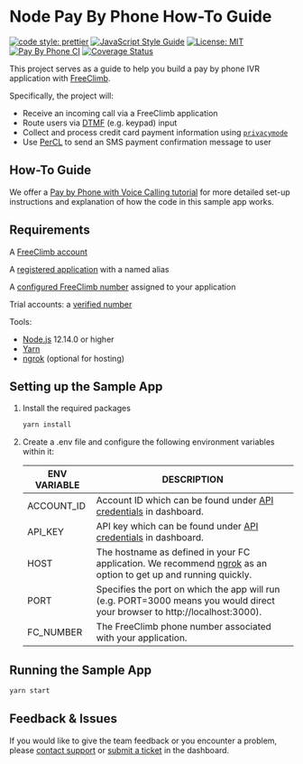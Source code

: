 # Node Pay By Phone How-To Guide

[![code style: prettier](https://img.shields.io/badge/code_style-prettier-ff69b4.svg?style=flat-square)](https://github.com/prettier/prettier)
[![JavaScript Style Guide](https://img.shields.io/badge/code_style-standard-brightgreen.svg)](https://standardjs.com)
[![License: MIT](https://img.shields.io/badge/License-MIT-green.svg)](https://opensource.org/licenses/MIT)
[![Pay By Phone CI](https://github.com/FreeClimbAPI/Node-Pay-By-Phone-Tutorial/actions/workflows/node-pay-by-phone-sample.yaml/badge.svg?branch=master)](https://github.com/FreeClimbAPI/Node-Pay-By-Phone-Tutorial/actions/workflows/node-pay-by-phone-sample.yaml)
[![Coverage Status](https://coveralls.io/repos/github/FreeClimbAPI/Node-Pay-By-Phone-Tutorial/badge.svg?branch=master)](https://coveralls.io/github/FreeClimbAPI/Node-Pay-By-Phone-Tutorial?branch=master)

This project serves as a guide to help you build a pay by phone IVR application with [FreeClimb](https://docs.freeclimb.com/docs/how-freeclimb-works).

Specifically, the project will:

- Receive an incoming call via a FreeClimb application
- Route users via [DTMF](https://en.wikipedia.org/wiki/Dual-tone_multi-frequency_signaling) (e.g. keypad) input
- Collect and process credit card payment information using [`privacymode`](https://docs.freeclimb.com/docs/securing-sensitive-user-data#using-privacymode-in-your-applications)
- Use [PerCL](https://docs.freeclimb.com/reference/percl-overview) to send an SMS payment confirmation message to user

## How-To Guide

We offer a [Pay by Phone with Voice Calling tutorial](https://docs.freeclimb.com/docs/pay-by-phone) for more detailed set-up instructions and explanation of how the code in this sample app works.

## Requirements
A [FreeClimb account](https://www.freeclimb.com/dashboard/signup/)

A [registered application](https://docs.freeclimb.com/docs/registering-and-configuring-an-application#register-an-app) with a named alias

A [configured FreeClimb number](https://docs.freeclimb.com/docs/getting-and-configuring-a-freeclimb-number) assigned to your application

Trial accounts: a [verified number](https://docs.freeclimb.com/docs/using-your-trial-account#verifying-outbound-numbers)

Tools:
- [Node.js](https://nodejs.org/en/download/) 12.14.0 or higher
- [Yarn](https://yarnpkg.com/en/)
- [ngrok](https://ngrok.com/download) (optional for hosting)

## Setting up the Sample App

1. Install the required packages

    ```bash
    yarn install
    ```

1. Create a .env file and configure the following environment variables within it:

    | ENV VARIABLE    | DESCRIPTION                                                                                                                                                                                                                               |
    | --------------- | ----------------------------------------------------------------------------------------------------------------------------------------------------------------------------------------------------------------------------------------- |
    | ACCOUNT_ID      | Account ID which can be found under [API credentials](https://www.freeclimb.com/dashboard/portal/account/authentication) in dashboard.                                                                                                         |
    | API_KEY      | API key which can be found under [API credentials](https://www.freeclimb.com/dashboard/portal/account/authentication) in dashboard.                                                                                                  |
    | HOST            | The hostname as defined in your FC application. We recommend [ngrok](https://ngrok.com/download) as an option to get up and running quickly.                                                                                                                                                                                            |
    | PORT            | Specifies the port on which the app will run (e.g. PORT=3000 means you would direct your browser to http://localhost:3000).                                                                                                                                                                                              |
    | FC_NUMBER       | The FreeClimb phone number associated with your application.                                                                                                                                                                                             |
    
## Running the Sample App

```bash
yarn start
```

## Feedback & Issues
If you would like to give the team feedback or you encounter a problem, please [contact support](https://www.freeclimb.com/support/) or [submit a ticket](https://freeclimb.com/dashboard/portal/support) in the dashboard.

